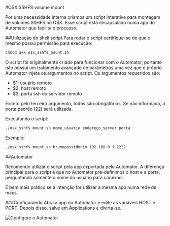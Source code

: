 #OSX SSHFS volume mount

Por uma necessidade interna criamos um script interativo para montagem de volumes SSHFS no OSX. Esse script está encapsulado numa app do Automator que facilita o processo.

##Utilização do shell script
Para rodar o script certifique-se de que o mesmo possui permissão para execução:

```bash
chmod a+x osx_sshfs_mount.sh
```

O script foi originalmente criado para funcionar com o Automator, portanto não possui um tratamento avançado de parâmetros uma vez que o próprio Automator injeta os argumentos no script. Os argumentos requeridos são:

 - $1: usuário remoto
 - $2: host remoto
 - $3: porta ssh do servidor remoto
 
Exceto pelo terceiro argumento, todos são obrigatórios. Se não informada, a porta padrão (22) será utilizada.

Executando o script:

```bash
./osx_sshfs_mount.sh nome_usuario endereço_server porta
```

Exemplo:

```bash
./osx_sshfs_mount.sh brunopossidonio 192.168.0.1 2222
```

##Automator

Recomendo utilizar o script pela app exportada pelo Automator. A diferença principal para o script é que no Automator pré-definimos o host e a porta, perguntando somente o nome do usuário para conexão.

É bem mais prático se a intenção for utilizar a mesma app numa rede de macs.

###Configurando
Abra a app no Automator e edite as variáveis HOST e PORT. Depois disso, salve em Applications e divirta-se.

![Configure o Automator](http://farm.div64.com/repos/osx_sshfs_mount/automator.jpg)